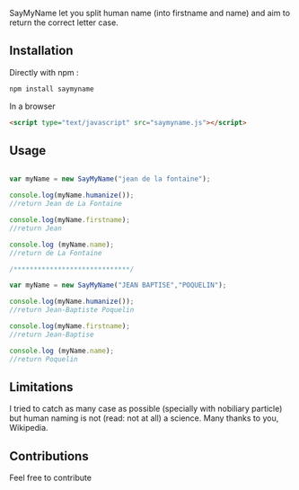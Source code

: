 SayMyName let you split human name (into firstname and name) and aim to return the correct letter case.

## Installation

Directly with npm :

```bash
npm install saymyname
```

In a browser
```html
<script type="text/javascript" src="saymyname.js"></script>
```

## Usage
```javascript

var myName = new SayMyName("jean de la fontaine");

console.log(myName.humanize());
//return Jean de La Fontaine

console.log(myName.firstname);
//return Jean

console.log (myName.name);
//return de La Fontaine

/*****************************/

var myName = new SayMyName("JEAN BAPTISE","POQUELIN");

console.log(myName.humanize());
//return Jean-Baptiste Poquelin

console.log(myName.firstname);
//return Jean-Baptise

console.log (myName.name);
//return Poquelin


```

## Limitations

I tried to catch as many case as possible (specially with nobiliary particle) but human naming is not (read: not at all) a science. Many thanks to you, Wikipedia.

## Contributions

Feel free to contribute

